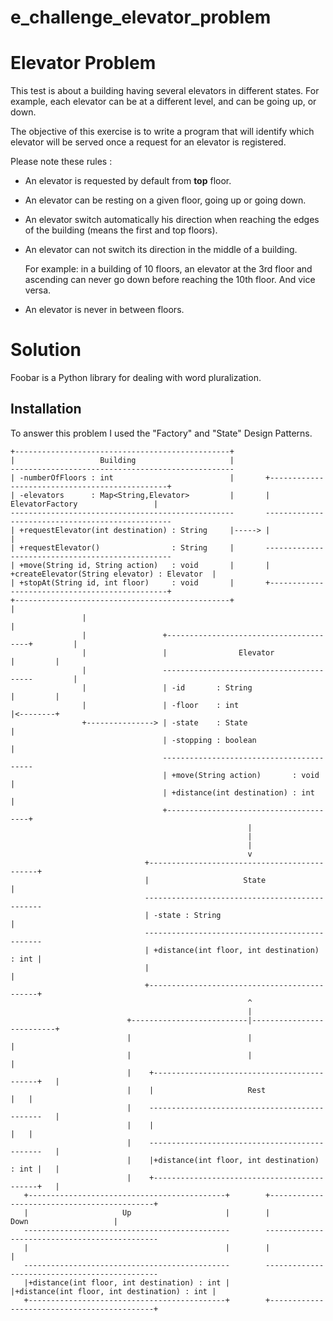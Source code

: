 # e_challenge_elevator_problem

# Elevator Problem

This test is about a building having several elevators in different states.
For example, each elevator can be at a different level, and can be going up, or down.

The objective of this exercise is to write a program that will identify which elevator will be served once a request for an elevator is registered.

Please note these rules : 
 - An elevator is requested by default from <b>top</b> floor. </br>
 - An elevator can be resting on a given floor, going up or going down. </br>
 - An elevator switch automatically his direction when reaching the edges of the building (means the first and top floors).
 - An elevator can not switch its direction in the middle of a building.

   For example: in a building of 10 floors, an elevator at the 3rd floor and ascending can 
   never go down before reaching the 10th floor. And vice versa.

- An elevator is never in between floors.

# Solution

Foobar is a Python library for dealing with word pluralization.

## Installation

To answer this problem I used the "Factory" and "State" Design Patterns.

```
+------------------------------------------------+                                                              
|                   Building                     |                                                              
--------------------------------------------------                                                              
| -numberOfFloors : int                          |       +-----------------------------------------------+      
| -elevators      : Map<String,Elevator>         |       |               ElevatorFactory                 |      
--------------------------------------------------       -------------------------------------------------      
| +requestElevator(int destination) : String     |-----> |                                               |      
| +requestElevator()                : String     |       -------------------------------------------------      
| +move(String id, String action)   : void       |       |  +createElevator(String elevator) : Elevator  |      
| +stopAt(String id, int floor)     : void       |       +-----------------------------------------------+      
+------------------------------------------------+                                  |                           
                |                                                                   |                           
                |                 +---------------------------------------+         |                           
                |                 |                Elevator               |         |                           
                |                 -----------------------------------------         |                           
                |                 | -id       : String                    |         |                           
                |                 | -floor    : int                       |<--------+                           
                +---------------> | -state    : State                     |                                     
                                  | -stopping : boolean                   |                                     
                                  -----------------------------------------                                     
                                  | +move(String action)       : void     |                                     
                                  | +distance(int destination) : int      |                                     
                                  +---------------------------------------+                                     
                                                     |                                                          
                                                     |                                                          
                                                     |                                                          
                                                     v                                                          
                              +---------------------------------------------+                                   
                              |                     State                   |                                   
                              -----------------------------------------------                                   
                              | -state : String                             |                                   
                              -----------------------------------------------                                   
                              | +distance(int floor, int destination) : int |                                   
                              |                                             |                                   
                              +---------------------------------------------+                                   
                                                     ^                                                          
                                                     |                                                          
                          +--------------------------|--------------------------+                               
                          |                          |                          |                               
                          |                          |                          |                               
                          |    +--------------------------------------------+   |                               
                          |    |                     Rest                   |   |                               
                          |    ----------------------------------------------   |                               
                          |    |                                            |   |                               
                          |    ----------------------------------------------   |                               
                          |    |+distance(int floor, int destination) : int |   |                               
                          |    +--------------------------------------------+   |                               
   +--------------------------------------------+        +--------------------------------------------+         
   |                     Up                     |        |                     Down                   |         
   ----------------------------------------------        ----------------------------------------------         
   |                                            |        |                                            |         
   ----------------------------------------------        ----------------------------------------------         
   |+distance(int floor, int destination) : int |        |+distance(int floor, int destination) : int |         
   +--------------------------------------------+        +--------------------------------------------+    
```
